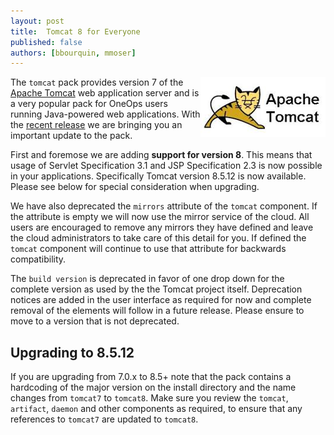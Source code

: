```yaml
---
layout: post
title:  Tomcat 8 for Everyone
published: false
authors: [bbourquin, mmoser]
---
```

  
<img src="/assets/img/logos/integrations/tomcat.png" align="right"/>
  
The `tomcat` pack provides version 7 of the
[Apache Tomcat](http://tomcat.apache.org/) web application server and is a very
popular pack for OneOps users running Java-powered web applications. With the
[recent release](/general/blog/tbd) we are bringing you an important update to
the pack.
 
<!--more-->

First and foremose we are adding __support for version 8__. This means that
usage of Servlet Specification 3.1 and JSP Specification 2.3 is now possible in
your applications. Specifically Tomcat version 8.5.12 is now available. Please
see below for special consideration when upgrading.
 
We have also deprecated the `mirrors` attribute of the `tomcat` component. If
the attribute is empty we will now use the mirror service of the cloud.  All
users are encouraged to remove any mirrors they have defined and leave the cloud
administrators to take care of this detail for you. If defined the `tomcat`
component will continue to use that attribute for backwards compatibility.
 
The `build version` is deprecated in favor of one drop down for the complete
version as used by the the Tomcat project itself.  Deprecation notices are added
in the user interface as required for now and complete removal of the elements
will follow in a future release. Please ensure to move to a version that is not
deprecated.
 
 
## Upgrading to 8.5.12

If you are upgrading from 7.0.x to 8.5+ note that the pack contains a hardcoding
of the major version on the install directory and the name changes from
`tomcat7` to `tomcat8`. Make sure you review the `tomcat`, `artifact`, `daemon`
and other components as required, to ensure that any references to `tomcat7` are
updated to `tomcat8`.

